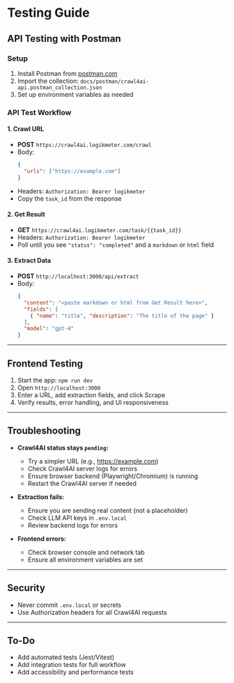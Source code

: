 # Testing Guide

## API Testing with Postman

### Setup
1. Install Postman from [postman.com](https://www.postman.com/downloads/)
2. Import the collection: `docs/postman/crawl4ai-api.postman_collection.json`
3. Set up environment variables as needed

### API Test Workflow

#### 1. Crawl URL
- **POST** `https://crawl4ai.logikmeter.com/crawl`
- Body:
  ```json
  {
    "urls": ["https://example.com"]
  }
  ```
- Headers: `Authorization: Bearer logikmeter`
- Copy the `task_id` from the response

#### 2. Get Result
- **GET** `https://crawl4ai.logikmeter.com/task/{{task_id}}`
- Headers: `Authorization: Bearer logikmeter`
- Poll until you see `"status": "completed"` and a `markdown` or `html` field

#### 3. Extract Data
- **POST** `http://localhost:3000/api/extract`
- Body:
  ```json
  {
    "content": "<paste markdown or html from Get Result here>",
    "fields": [
      { "name": "title", "description": "The title of the page" }
    ],
    "model": "gpt-4"
  }
  ```

---

## Frontend Testing

1. Start the app: `npm run dev`
2. Open `http://localhost:3000`
3. Enter a URL, add extraction fields, and click Scrape
4. Verify results, error handling, and UI responsiveness

---

## Troubleshooting

- **Crawl4AI status stays `pending`:**
  - Try a simpler URL (e.g., https://example.com)
  - Check Crawl4AI server logs for errors
  - Ensure browser backend (Playwright/Chromium) is running
  - Restart the Crawl4AI server if needed

- **Extraction fails:**
  - Ensure you are sending real content (not a placeholder)
  - Check LLM API keys in `.env.local`
  - Review backend logs for errors

- **Frontend errors:**
  - Check browser console and network tab
  - Ensure all environment variables are set

---

## Security
- Never commit `.env.local` or secrets
- Use Authorization headers for all Crawl4AI requests

---

## To-Do
- Add automated tests (Jest/Vitest)
- Add integration tests for full workflow
- Add accessibility and performance tests 